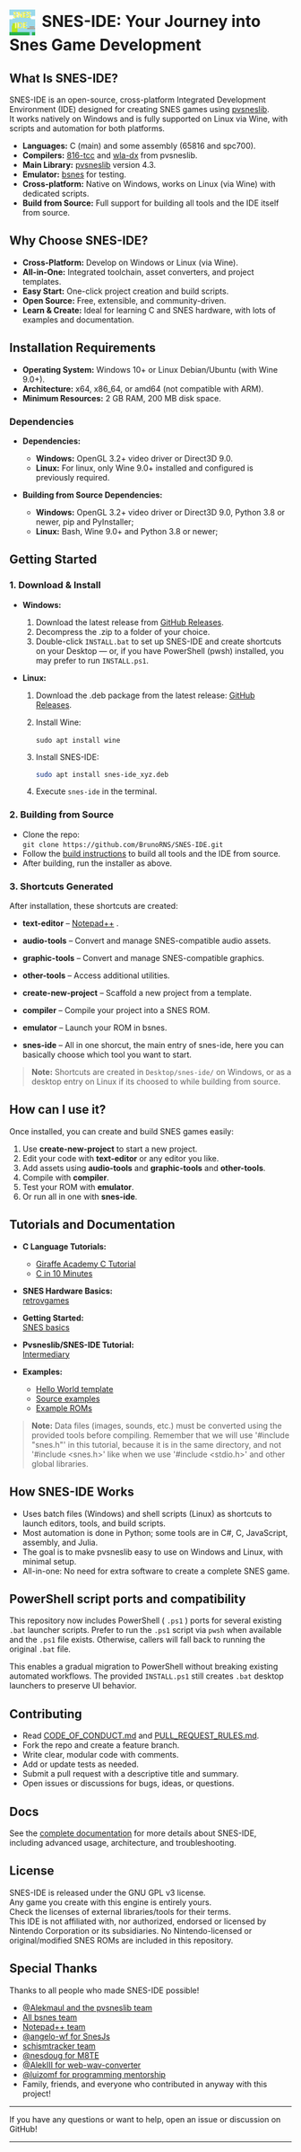 # <img src="./assets/icons/icon.png" alt="SNES-IDE" width="46" style="vertical-align:middle;margin-right:5px;"> SNES-IDE: Your Journey into Snes Game Development

## What Is SNES-IDE?

SNES-IDE is an open-source, cross-platform Integrated Development Environment (IDE) designed for creating SNES games using [pvsneslib](https://github.com/alekmaul/pvsneslib).  
It works natively on Windows and is fully supported on Linux via Wine, with scripts and automation for both platforms.

- **Languages:** C (main) and some assembly (65816 and spc700).
- **Compilers:** [816-tcc](https://github.com/alekmaul/tcc) and [wla-dx](https://github.com/vhelin/wla-dx) from pvsneslib.
- **Main Library:** [pvsneslib](https://github.com/alekmaul/pvsneslib) version 4.3.
- **Emulator:** [bsnes](https://github.com/bsnes-emu/bsnes) for testing.
- **Cross-platform:** Native on Windows, works on Linux (via Wine) with dedicated scripts.
- **Build from Source:** Full support for building all tools and the IDE itself from source.

## Why Choose SNES-IDE?

- **Cross-Platform:** Develop on Windows or Linux (via Wine).
- **All-in-One:** Integrated toolchain, asset converters, and project templates.
- **Easy Start:** One-click project creation and build scripts.
- **Open Source:** Free, extensible, and community-driven.
- **Learn & Create:** Ideal for learning C and SNES hardware, with lots of examples and documentation.

## Installation Requirements

- **Operating System:** Windows 10+ or Linux Debian/Ubuntu (with Wine 9.0+).
- **Architecture:** x64, x86_64, or amd64 (not compatible with ARM).
- **Minimum Resources:** 2 GB RAM, 200 MB disk space.

### Dependencies

- **Dependencies:**
  - **Windows:** OpenGL 3.2+ video driver or Direct3D 9.0.
  - **Linux:** For linux, only Wine 9.0+ installed and configured is previously required.

- **Building from Source Dependencies:**
  - **Windows:** OpenGL 3.2+ video driver or Direct3D 9.0, Python 3.8 or newer, pip and PyInstaller;
  - **Linux:** Bash, Wine 9.0+ and Python 3.8 or newer;

## Getting Started

### 1. Download & Install

- **Windows:**
  1. Download the latest release from [GitHub Releases](https://github.com/BrunoRNS/SNES-IDE/releases/latest).
  2. Decompress the .zip to a folder of your choice.
  3. Double-click `INSTALL.bat` to set up SNES-IDE and create shortcuts on your Desktop — or, if you have PowerShell (pwsh) installed, you may prefer to run `INSTALL.ps1`.

- **Linux:**
  1. Download the .deb package from the latest release: [GitHub Releases](https://github.com/BrunoRNS/SNES-IDE/releases/latest).

  2. Install Wine:  

     `sudo apt install wine`

  3. Install SNES-IDE:

     ```sh
     sudo apt install snes-ide_xyz.deb
     ```

  4. Execute `snes-ide` in the terminal.

### 2. Building from Source

- Clone the repo:  
  `git clone https://github.com/BrunoRNS/SNES-IDE.git`
- Follow the [build instructions](./build/BUILDING_FROM_SOURCE.md) to build all tools and the IDE from source.
- After building, run the installer as above.

### 3. Shortcuts Generated

After installation, these shortcuts are created:

- **text-editor** – [Notepad++](https://github.com/notepad-plus-plus/notepad-plus-plus) .
- **audio-tools** – Convert and manage SNES-compatible audio assets.
- **graphic-tools** – Convert and manage SNES-compatible graphics.
- **other-tools** – Access additional utilities.
- **create-new-project** – Scaffold a new project from a template.
- **compiler** – Compile your project into a SNES ROM.
- **emulator** – Launch your ROM in bsnes.

- **snes-ide** – All in one shorcut, the main entry of snes-ide, here you can basically choose which tool you want to start.

> **Note:** Shortcuts are created in `Desktop/snes-ide/` on Windows, or as a desktop entry on Linux if its choosed to while building from source.

## How can I use it?

Once installed, you can create and build SNES games easily:

1. Use **create-new-project** to start a new project.
2. Edit your code with **text-editor** or any editor you like.
3. Add assets using **audio-tools** and **graphic-tools** and **other-tools**.
4. Compile with **compiler**.
5. Test your ROM with **emulator**.
6. Or run all in one with **snes-ide**.

## Tutorials and Documentation

- **C Language Tutorials:**
  - [Giraffe Academy C Tutorial](https://youtu.be/KJgsSFOSQv0)
  - [C in 10 Minutes](https://youtu.be/dTp0c41XnrQ)

- **SNES Hardware Basics:**  
  [retrovgames](https://retrovgames.com/snes-hardware-explained/)

- **Getting Started:**  
  [SNES basics](./docs/snes-basic/README.md)

- **Pvsneslib/SNES-IDE Tutorial:**  
  [Intermediary](./docs/pvsneslib/README.md)

- **Examples:**
  - [Hello World template](./tests/template/)
  - [Source examples](./docs/examples/)
  - [Example ROMs](./libs/bsnes/Roms/examples/)

> **Note:** Data files (images, sounds, etc.) must be converted using the provided tools before compiling. Remember that we will use '#include "snes.h"' in this tutorial, because it is in the same directory, and not '#include <snes.h>' like when we use '#include <stdio.h>' and other global libraries.

## How SNES-IDE Works

- Uses batch files (Windows) and shell scripts (Linux) as shortcuts to launch editors, tools, and build scripts.
- Most automation is done in Python; some tools are in C#, C, JavaScript, assembly, and Julia.
- The goal is to make pvsneslib easy to use on Windows and Linux, with minimal setup.
- All-in-one: No need for extra software to create a complete SNES game.

## PowerShell script ports and compatibility

This repository now includes PowerShell ( `.ps1` ) ports for several existing `.bat` launcher scripts. Prefer to run the `.ps1` script via `pwsh` when available and the `.ps1` file exists. Otherwise, callers will fall back to running the original `.bat` file.

This enables a gradual migration to PowerShell without breaking existing automated workflows. The provided `INSTALL.ps1` still creates `.bat` desktop launchers to preserve UI behavior.

## Contributing

- Read [CODE_OF_CONDUCT.md](./CODE_OF_CONDUCT.md) and [PULL_REQUEST_RULES.md](./PULL_REQUEST_RULES.md).
- Fork the repo and create a feature branch.
- Write clear, modular code with comments.
- Add or update tests as needed.
- Submit a pull request with a descriptive title and summary.
- Open issues or discussions for bugs, ideas, or questions.

## Docs

See the [complete documentation](./docs/SNES-IDE.docs.md) for more details about SNES-IDE, including advanced usage, architecture, and troubleshooting.

## License

SNES-IDE is released under the GNU GPL v3 license.  
Any game you create with this engine is entirely yours.  
Check the licenses of external libraries/tools for their terms.  
This IDE is not affiliated with, nor authorized, endorsed or licensed by Nintendo Corporation or its subsidiaries. No Nintendo-licensed or original/modified SNES ROMs are included in this repository.

## Special Thanks

Thanks to all people who made SNES-IDE possible!

- [@Alekmaul and the pvsneslib team](https://github.com/alekmaul/pvsneslib)
- [All bsnes team](https://github.com/bsnes-emu/bsnes)
- [Notepad++ team](https://github.com/notepad-plus-plus/notepad-plus-plus)
- [@angelo-wf for SnesJs](https://github.com/angelo-wf/SnesJs)
- [schismtracker team](https://github.com/schismtracker/schismtracker)
- [@nesdoug for M8TE](https://github.com/nesdoug/M8TE)
- [@AlekIII for web-wav-converter](https://github.com/AlexIII/web-wav-converter)
- [@luizomf for programming mentorship](https://github.com/luizomf)
- Family, friends, and everyone who contributed in anyway with this project!

---

If you have any questions or want to help, open an issue or discussion on GitHub!

---
